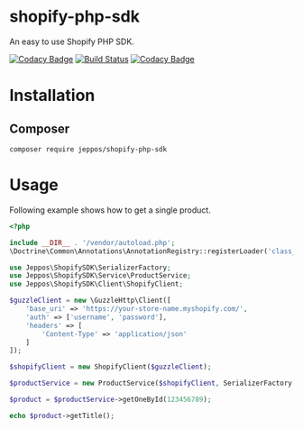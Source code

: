 shopify-php-sdk
==
An easy to use Shopify PHP SDK.

[![Codacy Badge](https://api.codacy.com/project/badge/Grade/413a799a1ec944ab84e1050216591b5b)](https://www.codacy.com/app/jeppos/shopify-php-api-client?utm_source=github.com&amp;utm_medium=referral&amp;utm_content=jeppos/shopify-php-api-client&amp;utm_campaign=Badge_Grade)
[![Build Status](https://travis-ci.org/jeppos/shopify-php-api-client.svg?branch=master)](https://travis-ci.org/jeppos/shopify-php-api-client)
[![Codacy Badge](https://api.codacy.com/project/badge/Coverage/413a799a1ec944ab84e1050216591b5b)](https://www.codacy.com/app/jeppos/shopify-php-api-client?utm_source=github.com&amp;utm_medium=referral&amp;utm_content=jeppos/shopify-php-api-client&amp;utm_campaign=Badge_Coverage)

# Installation
## Composer

```
composer require jeppos/shopify-php-sdk
```

# Usage

Following example shows how to get a single product.

```php
<?php

include __DIR__ . '/vendor/autoload.php';
\Doctrine\Common\Annotations\AnnotationRegistry::registerLoader('class_exists');

use Jeppos\ShopifySDK\SerializerFactory;
use Jeppos\ShopifySDK\Service\ProductService;
use Jeppos\ShopifySDK\Client\ShopifyClient;

$guzzleClient = new \GuzzleHttp\Client([
    'base_uri' => 'https://your-store-name.myshopify.com/',
    'auth' => ['username', 'password'],
    'headers' => [
        'Content-Type' => 'application/json'
    ]
]);

$shopifyClient = new ShopifyClient($guzzleClient);

$productService = new ProductService($shopifyClient, SerializerFactory::create());

$product = $productService->getOneById(123456789);

echo $product->getTitle();
```
